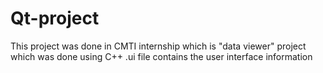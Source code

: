# Qt-project
This project was done in CMTI internship which is "data viewer" project which was done using C++
.ui file contains the user interface information
